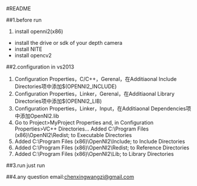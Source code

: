 #README

##1.before run
1. install openni2(x86)
- install the drive or sdk of your depth camera
- install NITE
- install opencv2

##2.configuration in vs2013
1. Configuration Properties，C/C++，Gerenal，在Additiaonal Include Directories项中添加$(OPENNI2_INCLUDE)
2. Configuration Properties，Linker，Gerenal，在Additiaonal Library Directories项中添加$(OPENNI2_LIB)
3. Configuration Properties，Linker，Input，在Additiaonal Dependencies项中添加OpenNI2.lib
4. Go to Project>MyProject Properties and, in Configuration Properties>VC++ Directories...
Added C:\Program Files (x86)\OpenNI2\Redist\; to Executable Directories
5. Added C:\Program Files (x86)\OpenNI2\Include\; to Include Directories
6. Added C:\Program Files (x86)\OpenNI2\Redist\; to Reference Directories
7. Added C:\Program Files (x86)\OpenNI2\Lib\; to Library Directories

##3.run
just run

##4.any question
email:chenxingwangzi@gmail.com